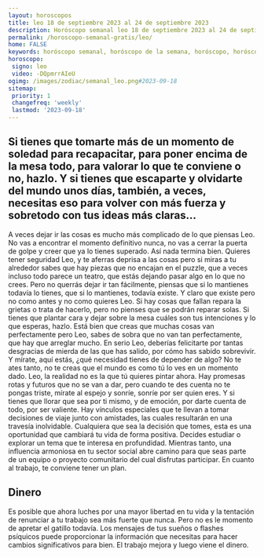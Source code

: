 ```yaml
---
layout: horoscopos
title: leo 18 de septiembre 2023 al 24 de septiembre 2023 
description: Horóscopo semanal leo 18 de septiembre 2023 al 24 de septiembre 2023. Si tienes que tomarte más de un momento de soledad para recapacitar, para poner encima de la mesa todo, para valorar lo que te conviene o no, hazlo. Y si tienes que escaparte y olvidarte del mundo unos días, también, a veces, necesitas eso para volver con más fuerza y sobretodo con tus ideas más claras…
permalink: /horoscopo-semanal-gratis/leo/
home: FALSE
keywords: horóscopo semanal, horóscopo de la semana, horóscopo, horóscopo gratis,horóscopos, horóscopo esperanza gracia, horoscopos leo la semana, horóscopos gratis, Tarot, Astrologia, Zodíaco, leo, horoscopo gratis, semanal
horoscopo:
 signo: leo
 video: -DQpmrrAIeU
ogimg: /images/zodiac/semanal_leo.png#2023-09-18
sitemap:
 priority: 1
 changefreq: 'weekly'
 lastmod: '2023-09-18'
---
```




## Si tienes que tomarte más de un momento de soledad para recapacitar, para poner encima de la mesa todo, para valorar lo que te conviene o no, hazlo. Y si tienes que escaparte y olvidarte del mundo unos días, también, a veces, necesitas eso para volver con más fuerza y sobretodo con tus ideas más claras…

A veces dejar ir las cosas es mucho más complicado de lo que piensas Leo. No vas a encontrar el momento definitivo nunca, no vas a cerrar la puerta de golpe y creer que ya lo tienes superado. Así nada termina bien. Quieres tener seguridad Leo, y te aferras deprisa a las cosas pero si miras a tu alrededor sabes que hay piezas que no encajan en el puzzle, que a veces incluso todo parece un teatro, que estás dejando pasar algo en lo que no crees. Pero no querrás dejar ir tan fácilmente, piensas que si lo mantienes todavía lo tienes, que si lo mantienes, todavía existe. Y claro que existe pero no como antes y no como quieres Leo. Si hay cosas que fallan repara la grietas o trata de hacerlo, pero no pienses que se podrán reparar solas. Si tienes que plantar cara y dejar sobre la mesa cuáles son tus intenciones y lo que esperas, hazlo. Está bien que creas que muchas cosas van perfectamente pero Leo, sabes de sobra que no van tan perfectamente, que hay que arreglar mucho. En serio Leo, deberías felicitarte por tantas desgracias de mierda de las que has salido, por cómo has sabido sobrevivir. Y mírate, aquí estás, ¿qué necesidad tienes de depender de algo? No te ates tanto, no te creas que el mundo es como tú lo ves en un momento dado. Leo, la realidad no es la que tú quieres pintar ahora. Hay promesas rotas y futuros que no se van a dar, pero cuando te des cuenta no te pongas triste, mírate al espejo y sonríe, sonríe por ser quien eres. Y si tienes que llorar que sea por ti mismo, y de emoción, por darte cuenta de todo, por ser valiente.
Hay vínculos especiales que te llevan a tomar decisiones de viaje junto con amistades, las cuales resultarán en una travesía inolvidable. Cualquiera que sea la decisión que tomes, esta es una oportunidad que cambiará tu vida de forma positiva. Decides estudiar o explorar un tema que te interesa en profundidad. Mientras tanto, una influencia armoniosa en tu sector social abre camino para que seas parte de un equipo o proyecto comunitario del cual disfrutas participar. En cuanto al trabajo, te conviene tener un plan.

## Dinero

Es posible que ahora luches por una mayor libertad en tu vida y la tentación de renunciar a tu trabajo sea más fuerte que nunca. Pero no es le momento de apretar el gatillo todavía. Los mensajes de tus sueños o flashes psíquicos puede proporcionar la información que necesitas para hacer cambios significativos para bien. El  trabajo mejora y luego viene el dinero.
